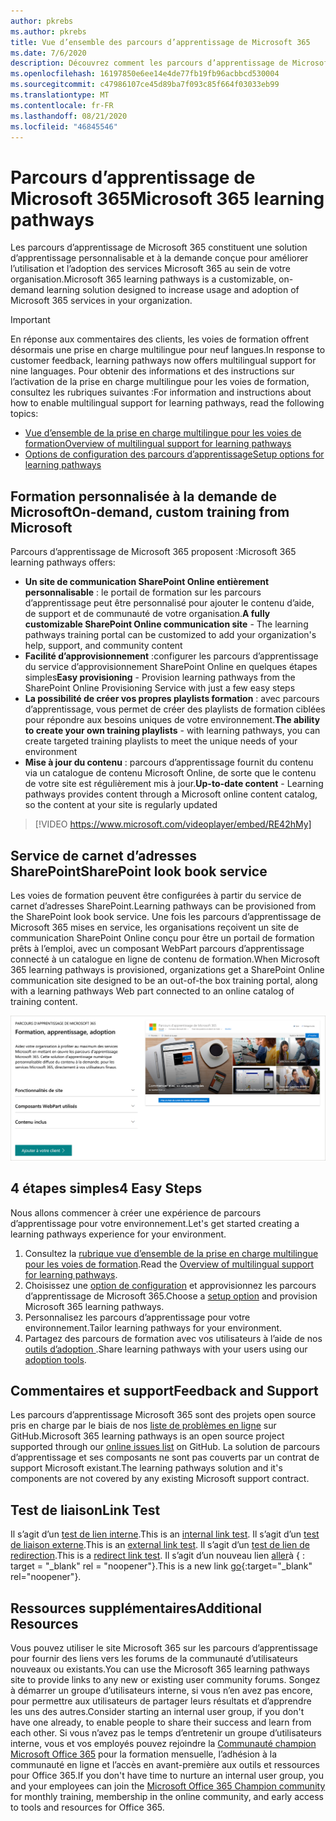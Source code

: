 ```yaml
---
author: pkrebs
ms.author: pkrebs
title: Vue d’ensemble des parcours d’apprentissage de Microsoft 365
ms.date: 7/6/2020
description: Découvrez comment les parcours d’apprentissage de Microsoft 365 peuvent accélérer l’utilisation et l’adoption des services Microsoft 365 au sein de votre organisation. Les parcours d’apprentissage incluent un composant WebPart SharePoint Online personnalisé et un site de formation modernes de communications SharePoint Online qui est facilement configuré pour votre locataire Microsoft 365.
ms.openlocfilehash: 16197850e6ee14e4de77fb19fb96acbbcd530004
ms.sourcegitcommit: c47986107ce45d89ba7f093c85f664f03033eb99
ms.translationtype: MT
ms.contentlocale: fr-FR
ms.lasthandoff: 08/21/2020
ms.locfileid: "46845546"
---
```

# <a name="microsoft-365-learning-pathways"></a><span data-ttu-id="65d71-104">Parcours d’apprentissage de Microsoft 365</span><span class="sxs-lookup"><span data-stu-id="65d71-104">Microsoft 365 learning pathways</span></span> 
<span data-ttu-id="65d71-105">Les parcours d’apprentissage de Microsoft 365 constituent une solution d’apprentissage personnalisable et à la demande conçue pour améliorer l’utilisation et l’adoption des services Microsoft 365 au sein de votre organisation.</span><span class="sxs-lookup"><span data-stu-id="65d71-105">Microsoft 365 learning pathways is a customizable, on-demand learning solution designed to increase usage and adoption of Microsoft 365 services in your organization.</span></span>    

> [!IMPORTANT]
> <span data-ttu-id="65d71-106">En réponse aux commentaires des clients, les voies de formation offrent désormais une prise en charge multilingue pour neuf langues.</span><span class="sxs-lookup"><span data-stu-id="65d71-106">In response to customer feedback, learning pathways now offers multilingual support for nine languages.</span></span> <span data-ttu-id="65d71-107">Pour obtenir des informations et des instructions sur l’activation de la prise en charge multilingue pour les voies de formation, consultez les rubriques suivantes :</span><span class="sxs-lookup"><span data-stu-id="65d71-107">For information and instructions about how to enable multilingual support for learning pathways, read the following topics:</span></span> 
>- [<span data-ttu-id="65d71-108">Vue d’ensemble de la prise en charge multilingue pour les voies de formation</span><span class="sxs-lookup"><span data-stu-id="65d71-108">Overview of multilingual support for learning pathways</span></span>](custom_overview_ml.md) 
>- [<span data-ttu-id="65d71-109">Options de configuration des parcours d’apprentissage</span><span class="sxs-lookup"><span data-stu-id="65d71-109">Setup options for learning pathways</span></span>](custom_setupoptions.md)  

## <a name="on-demand-custom-training-from-microsoft"></a><span data-ttu-id="65d71-110">Formation personnalisée à la demande de Microsoft</span><span class="sxs-lookup"><span data-stu-id="65d71-110">On-demand, custom training from Microsoft</span></span>

<span data-ttu-id="65d71-111">Parcours d’apprentissage de Microsoft 365 proposent :</span><span class="sxs-lookup"><span data-stu-id="65d71-111">Microsoft 365 learning pathways offers:</span></span>

- <span data-ttu-id="65d71-112">**Un site de communication SharePoint Online entièrement personnalisable** : le portail de formation sur les parcours d’apprentissage peut être personnalisé pour ajouter le contenu d’aide, de support et de communauté de votre organisation.</span><span class="sxs-lookup"><span data-stu-id="65d71-112">**A fully customizable SharePoint Online communication site** - The learning pathways training portal can be customized to add your organization's help, support, and community content</span></span>
- <span data-ttu-id="65d71-113">**Facilité d’approvisionnement** :configurer les parcours d’apprentissage du service d’approvisionnement SharePoint Online en quelques étapes simples</span><span class="sxs-lookup"><span data-stu-id="65d71-113">**Easy provisioning** - Provision learning pathways from the SharePoint Online Provisioning Service with just a few easy steps</span></span>
- <span data-ttu-id="65d71-114">**La possibilité de créer vos propres playlists formation** : avec parcours d’apprentissage, vous permet de créer des playlists de formation ciblées pour répondre aux besoins uniques de votre environnement.</span><span class="sxs-lookup"><span data-stu-id="65d71-114">**The ability to create your own training playlists** - with learning pathways, you can create targeted training playlists to meet the unique needs of your environment</span></span>
- <span data-ttu-id="65d71-115">**Mise à jour du contenu** : parcours d’apprentissage fournit du contenu via un catalogue de contenu Microsoft Online, de sorte que le contenu de votre site est régulièrement mis à jour.</span><span class="sxs-lookup"><span data-stu-id="65d71-115">**Up-to-date content** - Learning pathways provides content through a Microsoft online content catalog, so the content at your site is regularly updated</span></span>

> [!VIDEO https://www.microsoft.com/videoplayer/embed/RE42hMy]

## <a name="sharepoint-look-book-service"></a><span data-ttu-id="65d71-116">Service de carnet d’adresses SharePoint</span><span class="sxs-lookup"><span data-stu-id="65d71-116">SharePoint look book service</span></span>
<span data-ttu-id="65d71-117">Les voies de formation peuvent être configurées à partir du service de carnet d’adresses SharePoint.</span><span class="sxs-lookup"><span data-stu-id="65d71-117">Learning pathways can be provisioned from the SharePoint look book service.</span></span> <span data-ttu-id="65d71-118">Une fois les parcours d’apprentissage de Microsoft 365 mises en service, les organisations reçoivent un site de communication SharePoint Online conçu pour être un portail de formation prêts à l’emploi, avec un composant WebPart parcours d’apprentissage connecté à un catalogue en ligne de contenu de formation.</span><span class="sxs-lookup"><span data-stu-id="65d71-118">When Microsoft 365 learning pathways is provisioned, organizations get a SharePoint Online communication site designed to be an out-of-the box training portal, along with a learning pathways Web part connected to an online catalog of training content.</span></span> 

![cg-provision.png](media/cg-provision.png)

## <a name="4-easy-steps"></a><span data-ttu-id="65d71-120">4 étapes simples</span><span class="sxs-lookup"><span data-stu-id="65d71-120">4 Easy Steps</span></span>
<span data-ttu-id="65d71-121">Nous allons commencer à créer une expérience de parcours d’apprentissage pour votre environnement.</span><span class="sxs-lookup"><span data-stu-id="65d71-121">Let's get started creating a learning pathways experience for your environment.</span></span>
1. <span data-ttu-id="65d71-122">Consultez la [rubrique vue d’ensemble de la prise en charge multilingue pour les voies de formation](custom_overview_ml.md).</span><span class="sxs-lookup"><span data-stu-id="65d71-122">Read the [Overview of multilingual support for learning pathways](custom_overview_ml.md).</span></span> 
2. <span data-ttu-id="65d71-123">Choisissez une [option de configuration](custom_setupoptions.md) et approvisionnez les parcours d’apprentissage de Microsoft 365.</span><span class="sxs-lookup"><span data-stu-id="65d71-123">Choose a [setup option](custom_setupoptions.md) and provision Microsoft 365 learning pathways.</span></span>  
3. <span data-ttu-id="65d71-124">Personnalisez les parcours d’apprentissage pour votre environnement.</span><span class="sxs-lookup"><span data-stu-id="65d71-124">Tailor learning pathways for your environment.</span></span>
4. <span data-ttu-id="65d71-125">Partagez des parcours de formation avec vos utilisateurs à l’aide de nos [outils d’adoption ](driveadoption.md).</span><span class="sxs-lookup"><span data-stu-id="65d71-125">Share learning pathways with your users using our [adoption tools](driveadoption.md).</span></span>

## <a name="feedback-and-support"></a><span data-ttu-id="65d71-126">Commentaires et support</span><span class="sxs-lookup"><span data-stu-id="65d71-126">Feedback and Support</span></span>

<span data-ttu-id="65d71-127">Les parcours d’apprentissage Microsoft 365 sont des projets open source pris en charge par le biais de nos [liste de problèmes en ligne](https://aka.ms/CustomLearningHelp) sur GitHub.</span><span class="sxs-lookup"><span data-stu-id="65d71-127">Microsoft 365 learning pathways is an open source project supported through our [online issues list](https://aka.ms/CustomLearningHelp) on GitHub.</span></span> <span data-ttu-id="65d71-128">La solution de parcours d’apprentissage et ses composants ne sont pas couverts par un contrat de support Microsoft existant.</span><span class="sxs-lookup"><span data-stu-id="65d71-128">The learning pathways solution and it's components are not covered by any existing Microsoft support contract.</span></span>  
## <a name="link-test"></a><span data-ttu-id="65d71-129">Test de liaison</span><span class="sxs-lookup"><span data-stu-id="65d71-129">Link Test</span></span>
<span data-ttu-id="65d71-130">Il s’agit d’un [test de lien interne](custom_setupoptions.md).</span><span class="sxs-lookup"><span data-stu-id="65d71-130">This is an [internal link test](custom_setupoptions.md).</span></span> <span data-ttu-id="65d71-131">Il s’agit d’un [test de liaison externe](https://adoption.microsoft.com/).</span><span class="sxs-lookup"><span data-stu-id="65d71-131">This is an [external link test](https://adoption.microsoft.com/).</span></span>
<span data-ttu-id="65d71-132">Il s’agit d’un [test de lien de redirection](https://aka.ms/CustomLearningHelp).</span><span class="sxs-lookup"><span data-stu-id="65d71-132">This is a [redirect link test](https://aka.ms/CustomLearningHelp).</span></span>
<span data-ttu-id="65d71-133">Il s’agit d’un nouveau lien [aller](http://stackoverflow.com)à { : target = "_blank" rel = "noopener"}.</span><span class="sxs-lookup"><span data-stu-id="65d71-133">This is a new link [go](http://stackoverflow.com){:target="_blank" rel="noopener"}.</span></span>

## <a name="additional-resources"></a><span data-ttu-id="65d71-134">Ressources supplémentaires</span><span class="sxs-lookup"><span data-stu-id="65d71-134">Additional Resources</span></span>
<span data-ttu-id="65d71-135">Vous pouvez utiliser le site Microsoft 365 sur les parcours d’apprentissage pour fournir des liens vers les forums de la communauté d’utilisateurs nouveaux ou existants.</span><span class="sxs-lookup"><span data-stu-id="65d71-135">You can use the Microsoft 365 learning pathways site to provide links to any new or existing user community forums.</span></span> <span data-ttu-id="65d71-136">Songez à démarrer un groupe d’utilisateurs interne, si vous n’en avez pas encore, pour permettre aux utilisateurs de partager leurs résultats et d’apprendre les uns des autres.</span><span class="sxs-lookup"><span data-stu-id="65d71-136">Consider starting an internal user group, if you don't have one already, to enable people to share their success and learn from each other.</span></span>  <span data-ttu-id="65d71-137">Si vous n’avez pas le temps d’entretenir un groupe d’utilisateurs interne, vous et vos employés pouvez rejoindre la [Communauté champion Microsoft Office 365](https://aka.ms/O365Champions) pour la formation mensuelle, l’adhésion à la communauté en ligne et l’accès en avant-première aux outils et ressources pour Office 365.</span><span class="sxs-lookup"><span data-stu-id="65d71-137">If you don't have time to nurture an internal user group, you and your employees can join the [Microsoft Office 365 Champion community](https://aka.ms/O365Champions) for monthly training, membership in the online community, and early access to tools and resources for Office 365.</span></span>  